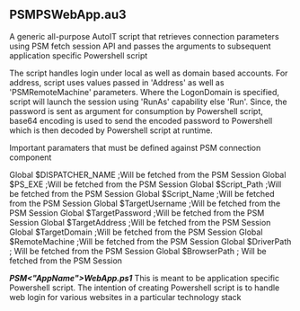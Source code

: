 ## PSMPSWebApp.au3 ##
A generic all-purpose AutoIT script that retrieves connection parameters using PSM fetch session API and passes the arguments to subsequent application specific Powershell script

The script handles login under local as well as domain based accounts. For address, script uses values passed in 'Address' as well as 'PSMRemoteMachine' parameters. Where the LogonDomain is specified, script will launch the session using 'RunAs' capability else 'Run'. Since, the password is sent as argument for consumption by Powershell script, base64 encoding is used to send the encoded password to Powershell which is then decoded by Powershell script at runtime.

Important paramaters that must be defined against PSM connection component

Global $DISPATCHER_NAME ;Will be fetched from the PSM Session
Global $PS_EXE ;Will be fetched from the PSM Session
Global $Script_Path ;Will be fetched from the PSM Session
Global $Script_Name ;Will be fetched from the PSM Session
Global $TargetUsername ;Will be fetched from the PSM Session
Global $TargetPassword ;Will be fetched from the PSM Session
Global $TargetAddress ;Will be fetched from the PSM Session
Global $TargetDomain ;Will be fetched from the PSM Session
Global $RemoteMachine ;Will be fetched from the PSM Session
Global $DriverPath ; Will be fetched from the PSM Session
Global $BrowserPath ; Will be fetched from the PSM Session

***PSM<"AppName">WebApp.ps1***
This is meant to be application specific Powershell script. The intention of creating Powershell script is to handle web login for various websites in a particular technology stack
